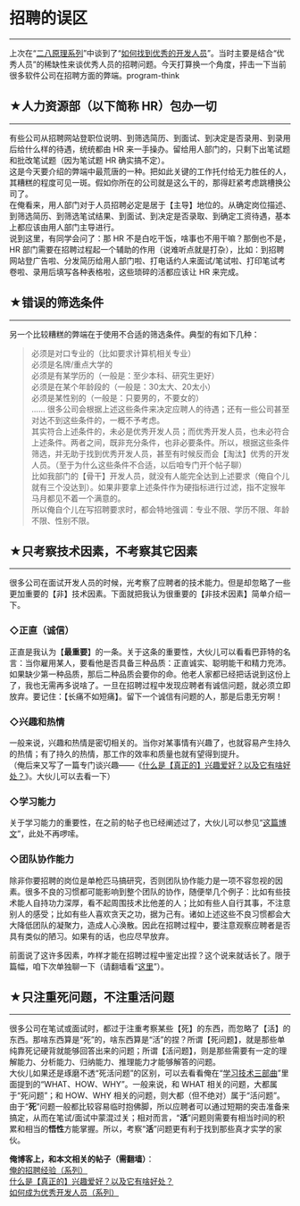 # 招聘的误区 

-----

 上次在“[二八原理系列](https://program-think.blogspot.com/2009/02/80-20-principle-0-overview.html)”中谈到了“[如何找到优秀的开发人员](https://program-think.blogspot.com/2009/03/80-20-principle-3-management-hire.html)”。当时主要是结合“优秀人员”的稀缺性来谈优秀人员的招聘问题。今天打算换一个角度，抨击一下当前很多软件公司在招聘方面的弊端。program-think  
   
   
 ## ★人力资源部（以下简称 HR）包办一切
-------------------

  
 有些公司从招聘网站登职位说明、到筛选简历、到面试、到决定是否录用、到录用后给什么样的待遇，统统都由 HR 来一手操办。留给用人部门的，只剩下出笔试题和批改笔试题（因为笔试题 HR 确实搞不定）。  
 这是今天要介绍的弊端中最荒唐的一种。把如此关键的工作托付给无力胜任的人，其糟糕的程度可见一斑。假如你所在的公司就是这么干的，那得赶紧考虑跳槽换公司了。  
 在俺看来，用人部门对于人员招聘必定是居于【主导】地位的。从确定岗位描述、到筛选简历、到筛选笔试结果、到面试、到决定是否录取、到确定工资待遇，基本上都应该由用人部门主导进行。  
 说到这里，有同学会问了：那 HR 不是白吃干饭，啥事也不用干嘛？那倒也不是，HR 部门需要在招聘过程起一个辅助的作用（说难听点就是打杂），比如：到招聘网站登广告啦、分发简历给用人部门啦、打电话约人来面试/笔试啦、打印笔试考卷啦、录用后填写各种表格啦，这些琐碎的活都应该让 HR 来完成。  
   
   
 ## ★错误的筛选条件
--------

  
 另一个比较糟糕的弊端在于使用不合适的筛选条件。典型的有如下几种：
> 必须是对口专业的（比如要求计算机相关专业）  
>  必须是名牌/重点大学的  
>  必须是有某学历的（一般是：至少本科、研究生更好）  
>  必须是在某个年龄段的（一般是：30太大、20太小）  
>  必须是某性别的（一般是：只要男的，不要女的）  
>  ...... 很多公司会根据上述这些条件来决定应聘人的待遇；还有一些公司甚至对达不到这些条件的，一概不予考虑。  
 其实符合上述条件的，未必是优秀开发人员；而优秀开发人员，也未必符合上述条件。两者之间，既非充分条件，也非必要条件。所以，根据这些条件筛选，并无助于找到优秀开发人员，甚至有时候反而会【淘汰】优秀的开发人员。（至于为什么这些条件不合适，以后咱专门开个帖子聊）  
 比如我部门的【骨干】开发人员，就没有人能完全达到上述要求（俺自个儿就有三个没达到）。如果非要拿上述条件作为硬指标进行过滤，指不定猴年马月都见不着一个满意的。  
 所以俺自个儿在写招聘要求时，都会特地强调：专业不限、学历不限、年龄不限、性别不限。  
   
   
 ## ★只考察技术因素，不考察其它因素
----------------

  
 很多公司在面试开发人员的时候，光考察了应聘者的技术能力。但是却忽略了一些更加重要的【非】技术因素。下面就把我认为很重要的【非技术因素】简单介绍一下。  
   
 ### ◇正直（诚信）

  
 正直是我认为【**最重要**】的一条。关于这条的重要性，大伙儿可以看看巴菲特的名言：当你雇用某人，要看他是否具备三种品质：正直诚实、聪明能干和精力充沛。如果缺少第一种品质，那后二种品质会要你的命。他老人家都已经把话说到这份上了，我也无需再多说啥了。一旦在招聘过程中发现应聘者有诚信问题，就必须立即放弃。要记住：【长痛不如短痛】。留下一个诚信有问题的人，那是后患无穷啊！  
   
 ### ◇兴趣和热情

  
 一般来说，兴趣和热情是密切相关的。当你对某事情有兴趣了，也就容易产生持久的热情；有了持久的热情，那工作的效率和质量也就有望得到提升。  
 （俺后来又写了一篇专门谈兴趣——《[什么是【真正的】兴趣爱好？以及它有啥好处？](https://program-think.blogspot.com/2015/12/Hobbies-and-Interests.html)》。大伙儿可以去看一下）  
   
 ### ◇学习能力

  
 关于学习能力的重要性，在之前的帖子也已经阐述过了，大伙儿可以参见“[这篇博文](https://program-think.blogspot.com/2009/01/2.html#importance)”，此处不再啰嗦。  
   
 ### ◇团队协作能力

  
 除非你要招聘的岗位是单枪匹马搞研究，否则团队协作能力是一项不容忽视的因素。很多不良的习惯都可能影响到整个团队的协作，随便举几个例子：比如有些技术能人自持功力深厚，看不起周围技术比他差的人；比如有些人自行其事，不注意别人的感受；比如有些人喜欢贪天之功，据为己有。诸如上述这些不良习惯都会大大降低团队的凝聚力，造成人心涣散。因此在招聘过程中，要注意观察应聘者是否具有类似的陋习。如果有的话，也应尽早放弃。  
   
 前面说了这许多因素，咋样才能在招聘过程中鉴定出捏？这个说来就话长了。限于篇幅，咱下次单独聊一下（请翻墙看“[这里](https://program-think.blogspot.com/2011/03/hiring-experience-2.html)”）。  
   
   
 ## ★只注重死问题，不注重活问题
--------------

  
 很多公司在笔试或面试时，都过于注重考察某些【死】的东西，而忽略了【活】的东西。那啥东西算是“死”的，啥东西算是“活”的捏？所谓【死问题】，就是那些单纯靠死记硬背就能够回答出来的问题；所谓【活问题】，则是那些需要有一定的理解能力、分析能力、归纳能力、推理能力才能够解答的问题。  
 大伙儿如果还是琢磨不透“死活问题”的区别，可以去看看俺在“[学习技术三部曲](https://program-think.blogspot.com/2009/02/study-technology-in-three-steps.html)”里面提到的“WHAT、HOW、WHY”。一般来说，和 WHAT 相关的问题，大都属于“死问题”；和 HOW、WHY 相关的问题，则大都（但不绝对）属于“活问题”。  
 由于“**死**”问题一般都比较容易临时抱佛脚，所以应聘者可以通过短期的突击准备来搞定，从而在笔试/面试中蒙混过关；相对而言，“**活**”问题则需要有相当时间的积累和相当的**悟性**方能掌握。所以，考察“**活**”问题更有利于找到那些真才实学的家伙。  
   
   
 **俺博客上，和本文相关的帖子（需翻墙）**：  
 [俺的招聘经验（系列）](https://program-think.blogspot.com/2011/03/hiring-experience-0.html)  
 [什么是【真正的】兴趣爱好？以及它有啥好处？](https://program-think.blogspot.com/2015/12/Hobbies-and-Interests.html)  
 [如何成为优秀开发人员（系列）](https://program-think.blogspot.com/2009/01/0.html) 